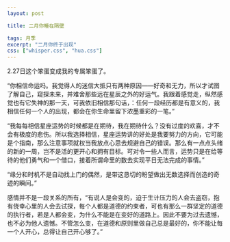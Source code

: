 ```yaml
---
layout: post

title: 二月你睡在隔壁

tags: 月季
excerpt: "二月你终于出现"
css: ["whisper.css", "hua.css"]
---
```

<p class="pp">2.27日这个笨蛋变成我的专属笨蛋了。</p>
<p class="pp">“你相信命运吗。我觉得人的迷信大抵只有两种原因——好奇和无力，所以才试图了解自己，窥探未来，并难舍那些远在星辰之外的好运气。我跟着感觉走，纵然感觉也有它失神的那一天，可我依旧相信那句话，：任何一段经历都是有意义的，我相信任何一个人的出现，都会在你生命里留下浓墨重彩的一笔。”</p>
<p class="pp">“我每每相信星座运势的时候都是在期待，我在期待什么？没有过度的欢喜，才不会有极度的悲伤。所以我选择相信，星座运势讲的好处是我要努力的方向，它可能是个指南，那么注意事项就权当我放点心思去规避自己的错误。那么有一点点头绪的新的一周，岂不是活的更开心和拥有目标。可对令一些人而言，运势只是在给等待的他们勇气和一个借口，接着所谓命里的数去实现平日无法完成的事情。”</p>
<p class="pp">“缘分和时机不是自动找上门的偶然，是带这恳切的盼望做出无数选择而创造的奇迹的瞬间。”</p>
<p class="pp">感情并不是一段关系的所有，“有说人是会变的，迫于生计压力的人会去盗窃，抱有侥幸心里的人会去试探，每个人都是道德的约束者，可也有那么一群坚定的道德的执行者，若是人都会变，为什么不能是在变好的道路上。因此不要为过去遗憾，也不必为他人遗憾。不管怎么变，在道德和原则里做自己总是最好的，你不能让每一个人开心，总得让自己开心够了。”</p>
